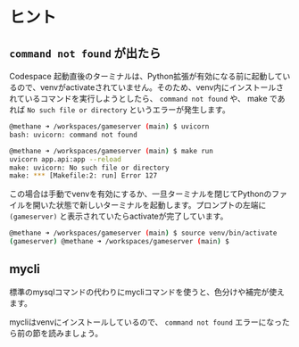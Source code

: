# ヒント

## `command not found` が出たら

Codespace 起動直後のターミナルは、Python拡張が有効になる前に起動しているので、venvがactivateされていません。そのため、venv内にインストールされているコマンドを実行しようとしたら、 `command not found` や、 make であれば `No such file or directory` というエラーが発生します。

```bash
@methane ➜ /workspaces/gameserver (main) $ uvicorn
bash: uvicorn: command not found

@methane ➜ /workspaces/gameserver (main) $ make run
uvicorn app.api:app --reload
make: uvicorn: No such file or directory
make: *** [Makefile:2: run] Error 127
```

この場合は手動でvenvを有効にするか、一旦ターミナルを閉じてPythonのファイルを開いた状態で新しいターミナルを起動します。プロンプトの左端に `(gameserver)` と表示されていたらactivateが完了しています。

```bash
@methane ➜ /workspaces/gameserver (main) $ source venv/bin/activate
(gameserver) @methane ➜ /workspaces/gameserver (main) $ 
```

## mycli

標準のmysqlコマンドの代わりにmycliコマンドを使うと、色分けや補完が使えます。

mycliはvenvにインストールしているので、 `command not found` エラーになったら前の節を読みましょう。

